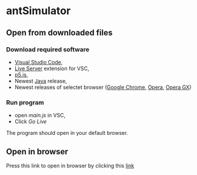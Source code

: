 # antSimulator

## Open from downloaded files

### Download required software

- [Visual Studio Code](https://code.visualstudio.com/),
- [Live Server](https://marketplace.visualstudio.com/items?itemName=ritwickdey.LiveServer) extension for VSC,
- [p5.js](https://p5js.org/),
- Newest [Java](https://www.java.com/en/) release,
- Newest releases of selectet browser ([Google Chrome](https://www.google.com/chrome/), [Opera](https://www.opera.com/), [Opera GX](https://www.opera.com/pl/gx))

### Run program

- open *main.js* in VSC,
- Click *Go Live*

The program should open in your default browser.

## Open in browser

Press this link to open in browser by clicking this [link](https://famidore.github.io/antSimulator/code/)